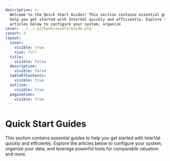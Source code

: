 ```yaml
---
description: >-
  Welcome to the Quick Start Guides! This section contains essential guides to
  help you get started with InterVal quickly and efficiently. Explore the
  articles below to configure your system, organize
cover: ../../.gitbook/assets/Guide.png
coverY: 0
layout:
  cover:
    visible: true
    size: full
  title:
    visible: false
  description:
    visible: false
  tableOfContents:
    visible: true
  outline:
    visible: true
  pagination:
    visible: true
---
```


# Quick Start Guides

This section contains essential guides to help you get started with InterVal quickly and efficiently. Explore the articles below to configure your system, organize your data, and leverage powerful tools for comparable valuation and more.
